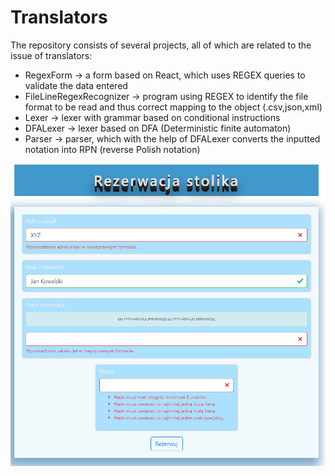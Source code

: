 # Translators

The repository consists of several projects, all of which are related to the issue of translators:

* RegexForm -> a form based on React, which uses REGEX queries to validate the data entered
* FileLineRegexRecognizer -> program using REGEX to identify the file format to be read and thus correct mapping to the object (.csv,json,xml)
* Lexer -> lexer with grammar based on conditional instructions
* DFALexer -> lexer based on DFA (Deterministic finite automaton)
* Parser -> parser, which with the help of DFALexer converts the inputted notation into RPN (reverse Polish notation)

![alt text](https://github.com/Korag/DocumentationImages/blob/master/Translators/Translators_1.png "Regex form validation")
